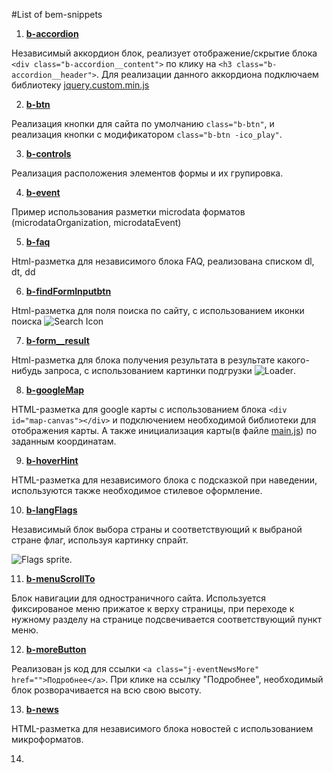 #List of bem-snippets

1. [**b-accordion**](https://github.com/ideus-interactive/bem-snippets/tree/master/b-accordion)
  
  Независимый аккордион блок, реализует отображение/скрытие блока `<div class="b-accordion__content">` по клику на `<h3 class="b-accordion__header">`. Для реализации данного аккордиона подключаем библиотеку [jquery.custom.min.js](https://github.com/ideus-interactive/bem-snippets/tree/master/b-accordion/js/plugins)
  
2. [**b-btn**](https://github.com/ideus-interactive/bem-snippets/tree/master/b-btn)
  
  Реализация кнопки для сайта по умолчанию `class="b-btn"`, и реализация кнопки с модификатором `class="b-btn -ico_play"`. 
  
3. [**b-controls**](https://github.com/ideus-interactive/bem-snippets/tree/master/b-controls)
    
  Реализация расположения элементов формы и их групировка.
  
4. [**b-event**](https://github.com/ideus-interactive/bem-snippets/tree/master/b-event)

  Пример использования разметки microdata форматов (microdataOrganization, microdataEvent)
  
5. [**b-faq**](https://github.com/ideus-interactive/bem-snippets/tree/master/b-faq)

  Html-разметка для независимого блока FAQ, реализована списком dl, dt, dd
  
6. [**b-findFormInputbtn**](https://github.com/ideus-interactive/bem-snippets/tree/master/b-findFormInputbtn)
  
  Html-разметка для поля поиска по сайту, с использованием иконки поиска ![Search Icon](https://github.com/ideus-interactive/bem-snippets/blob/master/b-findFormInputbtn/img/b-findFormInputbtn-bg.png?raw=true)
  
7. [**b-form__result**](https://github.com/ideus-interactive/bem-snippets/tree/master/b-form__result)

  Html-разметка для блока получения результата в результате какого-нибудь запроса, с использованием картинки подгрузки ![Loader](https://github.com/ideus-interactive/bem-snippets/blob/master/b-form__result/img/b-form__resultLoader-bg.png?raw=true).
  
8. [**b-googleMap**](https://github.com/ideus-interactive/bem-snippets/tree/master/b-googleMap)

  HTML-разметка для google карты с использованием блока `<div id="map-canvas"></div>` и подключением необходимой библиотеки для отображения карты. 
  А также инициализация карты(в файле [main.js](https://github.com/ideus-interactive/bem-snippets/blob/master/b-googleMap/js/main.js)) по заданным координатам.
  
9. [**b-hoverHint**](https://github.com/ideus-interactive/bem-snippets/tree/master/b-hoverHint)
  
  HTML-разметка для независимого блока с подсказкой при наведении, используются также необходимое стилевое оформление.
  
10. [**b-langFlags**](https://github.com/ideus-interactive/bem-snippets/tree/master/b-langFlags)

  Независимый блок выбора страны и соответствующий к выбраной стране флаг, используя картинку спрайт.
  
  ![Flags sprite](https://github.com/ideus-interactive/bem-snippets/blob/master/b-langFlags/img/b-langFlags__link-bg.png?raw=true).
  
11. [**b-menuScrollTo**](https://github.com/ideus-interactive/bem-snippets/tree/master/b-menuScrollTo)

  Блок навигации для одностраничного сайта. Используется фиксированое меню прижатое к верху страницы, при переходе к нужному разделу на странице подсвечивается соответствующий пункт меню.
  
12. [**b-moreButton**](https://github.com/ideus-interactive/bem-snippets/tree/master/b-moreButton)

  Реализован js код для ссылки `<a class="j-eventNewsMore" href="">Подробнее</a>`. При клике на ссылку "Подробнее", необходимый блок розворачивается на всю свою высоту.
  
13. [**b-news**](https://github.com/ideus-interactive/bem-snippets/tree/master/b-news)

  HTML-разметка для независимого блока новостей с использованием микроформатов. 
  
14. 

  
  
  
  
  
  
  
  
  
  
  
  
  
  